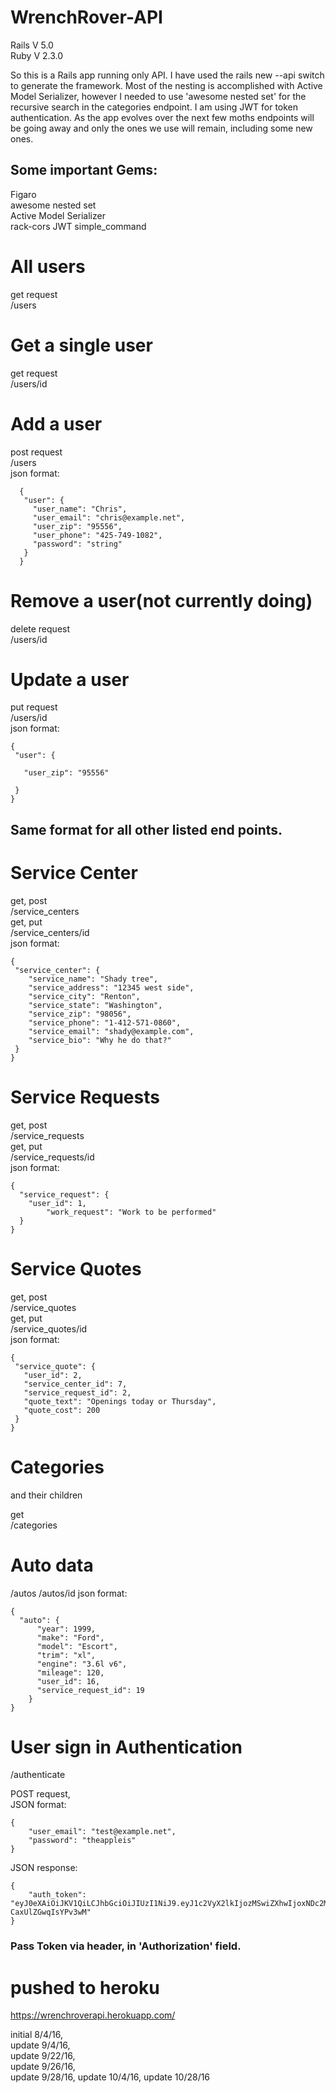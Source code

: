 # WrenchRover-API
Rails V 5.0  
Ruby V 2.3.0

So this is a Rails app running only API.  I have used the rails new --api switch to generate the framework. Most of the nesting is accomplished with Active Model Serializer, however I needed to use 'awesome nested set' for the recursive search in the categories endpoint. I am using JWT for token authentication. As the app evolves over the next few moths endpoints will be going away and only the ones we use will remain, including some new ones.

## Some important Gems:
Figaro  
awesome nested set  
Active Model Serializer  
rack-cors
JWT
simple_command



# All users  
get request  
/users
# Get a single user  
get request  
/users/id
# Add a user  
post request  
/users  
  json format:
```
  {
   "user": {
     "user_name": "Chris",
     "user_email": "chris@example.net",
     "user_zip": "95556",
     "user_phone": "425-749-1082",     
     "password": "string"     
   }
  }
  ```
# Remove a user(not currently doing)  
  delete request  
  /users/id
# Update a user  
put request  
/users/id  
json format:
```
{
 "user": {

   "user_zip": "95556"

 }
}
```
## Same format for all other listed end points.
# Service Center  
get, post  
/service_centers  
get, put  
/service_centers/id  
json format:  
```
{
 "service_center": {
    "service_name": "Shady tree",
    "service_address": "12345 west side",
    "service_city": "Renton",
    "service_state": "Washington",
    "service_zip": "98056",
    "service_phone": "1-412-571-0860",
    "service_email": "shady@example.com",
    "service_bio": "Why he do that?"
 }
}
```
# Service Requests  
get, post   
/service_requests  
get, put  
/service_requests/id  
json format:  
```
{
  "service_request": {
    "user_id": 1,
		"work_request": "Work to be performed"
  }
}
```
# Service Quotes  
get, post   
/service_quotes  
get, put  
/service_quotes/id  
json format:  
```
{
 "service_quote": {
   "user_id": 2,
   "service_center_id": 7,
   "service_request_id": 2,
   "quote_text": "Openings today or Thursday",
   "quote_cost": 200
 }
}
```
# Categories  
and their children  

get  
/categories

# Auto data
/autos
/autos/id
json format:  
```
{
  "auto": {
      "year": 1999,
      "make": "Ford",
      "model": "Escort",
      "trim": "xl",
      "engine": "3.6l v6",
      "mileage": 120,
      "user_id": 16,
      "service_request_id": 19
    }
}
```  
# User sign in Authentication  

/authenticate  

POST request,   
JSON format:  
```
{
	"user_email": "test@example.net",
	"password": "theappleis"
}
```  
JSON response:  
```
{
    "auth_token": "eyJ0eXAiOiJKV1QiLCJhbGciOiJIUzI1NiJ9.eyJ1c2VyX2lkIjozMSwiZXhwIjoxNDc2Mzk2NjAyfQ.0u4Akcg6cHqW0cLf88E2kXGl_-CaxUlZGwqIsYPv3wM"
}
```  
### Pass Token via header, in 'Authorization' field.  

# pushed to heroku  
https://wrenchroverapi.herokuapp.com/

initial 8/4/16,  
update 9/4/16,  
update 9/22/16,  
update 9/26/16,  
update 9/28/16,
update 10/4/16,
update 10/28/16
